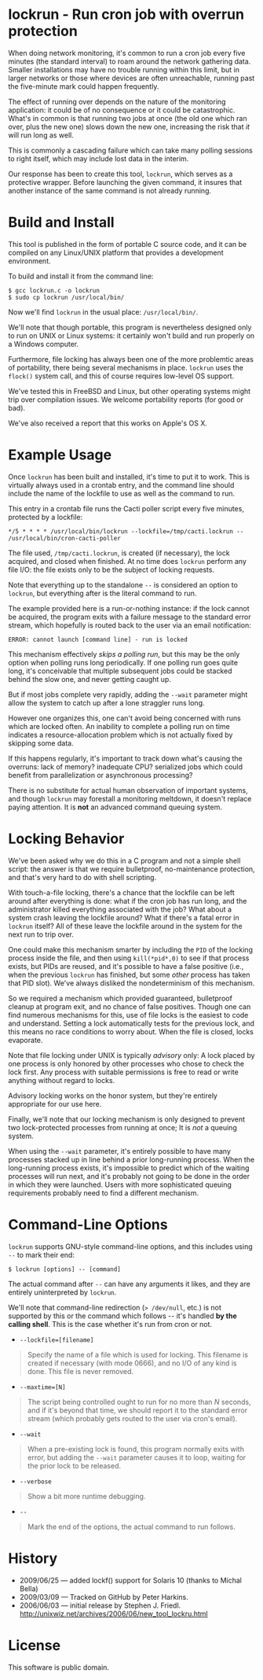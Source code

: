 lockrun - Run cron job with overrun protection
==============================================

When doing network monitoring, it's common to run a cron job every five
minutes (the standard interval) to roam around the network gathering
data. Smaller installations may have no trouble running within this
limit, but in larger networks or those where devices are often
unreachable, running past the five-minute mark could happen frequently.

The effect of running over depends on the nature of the monitoring
application: it could be of no consequence or it could be catastrophic.
What's in common is that running two jobs at once (the old one which ran
over, plus the new one) slows down the new one, increasing the risk that
*it* will run long as well.

This is commonly a cascading failure which can take many polling
sessions to right itself, which may include lost data in the interim.

Our response has been to create this tool, `lockrun`, which serves as a
protective wrapper. Before launching the given command, it insures that
another instance of the same command is not already running.

Build and Install
=================

This tool is published in the form of portable C source code, and it can
be compiled on any Linux/UNIX platform that provides a development
environment.

To build and install it from the command line:

    $ gcc lockrun.c -o lockrun
    $ sudo cp lockrun /usr/local/bin/

Now we'll find `lockrun` in the usual place: `/usr/local/bin/`.

We'll note that though portable, this program is nevertheless designed
only to run on UNIX or Linux systems: it certainly won't build and run
properly on a Windows computer.

Furthermore, file locking has always been one of the more problemtic
areas of portability, there being several mechanisms in place. `lockrun`
uses the `flock()` system call, and this of course requires low-level OS
support.

We've tested this in FreeBSD and Linux, but other operating systems
might trip over compilation issues. We welcome portability reports (for
good or bad).

We've also received a report that this works on Apple's OS X.

Example Usage
=============

Once `lockrun` has been built and installed, it's time to put it
to work. This is virtually always used in a crontab entry, and the
command line should include the name of the lockfile to use as well
as the command to run.

This entry in a crontab file runs the Cacti poller script every five
minutes, protected by a lockfile:

    */5 * * * * /usr/local/bin/lockrun --lockfile=/tmp/cacti.lockrun -- /usr/local/bin/cron-cacti-poller

The file used, `/tmp/cacti.lockrun`, is created (if necessary), the lock
acquired, and closed when finished. At no time does `lockrun` perform
any file I/O: the file exists only to be the subject of locking
requests.

Note that everything up to the standalone `--` is considered an option
to `lockrun`, but everything after is the literal command to run.

The example provided here is a run-or-nothing instance: if the lock
cannot be acquired, the program exits with a failure message to the
standard error stream, which hopefully is routed back to the user via an
email notification:

`ERROR: cannot launch [command line] - run is locked`

This mechanism effectively *skips a polling run*, but this may be the
only option when polling runs long periodically. If one polling run goes
quite long, it's conceivable that multiple subsequent jobs could be
stacked behind the slow one, and never getting caught up.

But if most jobs complete very rapidly, adding the `--wait`
parameter might allow the system to catch up after a lone straggler
runs long.


However one organizes this, one can't avoid being concerned with runs
which are locked often. An inability to complete a polling run on time
indicates a resource-allocation problem which is not actually fixed by
skipping some data.

If this happens regularly, it's important to track down what's causing
the overruns: lack of memory? inadequate CPU? serialized jobs which
could benefit from parallelization or asynchronous processing?

There is no substitute for actual human observation of important
systems, and though `lockrun` may forestall a monitoring meltdown, it
doesn't replace paying attention. It is **not** an advanced command
queuing system.

Locking Behavior
================

We've been asked why we do this in a C program and not a simple shell
script: the answer is that we require bulletproof, no-maintenance
protection, and that's very hard to do with shell scripting.

With touch-a-file locking, there's a chance that the lockfile can be
left around after everything is done: what if the cron job has run long,
and the administrator killed everything associated with the job? What
about a system crash leaving the lockfile around? What if there's a
fatal error in `lockrun` itself? All of these leave the lockfile around
in the system for the next run to trip over.

One could make this mechanism smarter by including the `PID` of the
locking process inside the file, and then using `kill(*pid*,0)` to see
if that process exists, but PIDs are reused, and it's possible to have a
false positive (i.e., when the previous `lockrun` has finished, but some
*other* process has taken that PID slot). We've always disliked the
nondeterminism of this mechanism.

So we required a mechanism which provided guaranteed, bulletproof
cleanup at program exit, and no chance of false positives. Though one
can find numerous mechanisms for this, use of file locks is the easiest
to code and understand. Setting a lock automatically tests for the
previous lock, and this means no race conditions to worry about. When
the file is closed, locks evaporate.

Note that file locking under UNIX is typically *advisory* only: A lock
placed by one process is only honored by other processes who chose to
check the lock first. Any process with suitable permissions is free to
read or write anything without regard to locks.

Advisory locking works on the honor system, but they're entirely
appropriate for our use here.

Finally, we'll note that our locking mechanism is only designed to
prevent two lock-protected processes from running at once; It is *not* a
queuing system.

When using the `--wait` parameter, it's entirely possible to have many
processes stacked up in line behind a prior long-running process. When
the long-running process exists, it's impossible to predict which of the
waiting processes will run next, and it's probably not going to be done
in the order in which they were launched. Users with more sophisticated
queuing requirements probably need to find a different mechanism.

Command-Line Options
====================

`lockrun` supports GNU-style command-line options, and this includes
using `--` to mark their end:

    $ lockrun [options] -- [command]

The actual command after `--` can have any arguments it likes, and they
are entirely uninterpreted by `lockrun`.

We'll note that command-line redirection (`> /dev/null`, etc.) is not
supported by this or the command which follows -- it's handled **by the
calling shell**. This is the case whether it's run from cron or not.


 * `--lockfile=[filename]`

  > Specify the name of a file which is used for locking. This filename
  > is created if necessary (with mode 0666), and no I/O of any kind is
  > done. This file is never removed.

 * `--maxtime=[N]`

  > The script being controlled ought to run for no more than *N*
  > seconds, and if it's beyond that time, we should report it to the
  > standard error stream (which probably gets routed to the user via
  > cron's email).


 * `--wait`

  > When a pre-existing lock is found, this program normally exits with
  > error, but adding the `--wait` parameter causes it to loop, waiting
  > for the prior lock to be released.

 * `--verbose`

  > Show a bit more runtime debugging.

  * `--`

  > Mark the end of the options, the actual command to run follows.

History
=======

 * 2009/06/25 — added lockf() support for Solaris 10 (thanks to Michal Bella)
 * 2009/03/09 — Tracked on GitHub by Peter Harkins.
 * 2006/06/03 — initial release by Stephen J. Friedl. <http://unixwiz.net/archives/2006/06/new_tool_lockru.html>

License
=======

This software is public domain.
